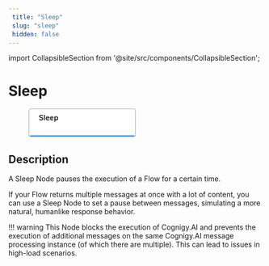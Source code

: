 ```yaml
---
 title: "Sleep" 
 slug: "sleep" 
 hidden: false 
---
```

import CollapsibleSection from '@site/src/components/CollapsibleSection';

# Sleep

<figure>
  <img class="image-center" src="../../../../../static/img/_assets/ai/build/node-reference/logic/sleep.png" width="50%" />
</figure>

## Description

A Sleep Node pauses the execution of a Flow for a certain time.

If your Flow returns multiple messages at once with a lot of content, you can use a Sleep Node to set a pause between messages, simulating a more natural, humanlike response behavior.

!!! warning
    This Node blocks the execution of Cognigy.AI and prevents the execution of additional messages on the same Cognigy.AI message processing instance (of which there are multiple). This can lead to issues in high-load scenarios.
